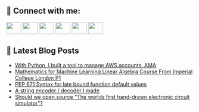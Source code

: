 ## 🔎 Connect with me:
[<img height="32" width="40" src="https://cdn.jsdelivr.net/npm/simple-icons@v5/icons/telegram.svg" />](https://t.me/bullbesh)
[<img height="32" width="40" src="https://cdn.jsdelivr.net/npm/simple-icons@v5/icons/vk.svg" />](https://vk.com/bullbesh)
[<img height="32" width="40" src="https://cdn.jsdelivr.net/npm/simple-icons@v5/icons/twitter.svg" />](https://twitter.com/bullbesh1)
[<img height="32" width="40" src="https://cdn.jsdelivr.net/npm/simple-icons@v5/icons/instagram.svg" />](https://www.instagram.com/bullbesh)
[<img height="32" width="40" src="https://cdn.jsdelivr.net/npm/simple-icons@v5/icons/reddit.svg" />](https://www.reddit.com/user/bullbesh)
[<img height="32" width="40" src="https://cdn.jsdelivr.net/npm/simple-icons@v5/icons/youtube.svg" />](https://www.youtube.com/channel/UCtfjRs6uzgq5mfm8S06WTcg)

## 📕 Latest Blog Posts
<!-- BLOG-POST-LIST:START -->
- [With Python, I built a tool to manage AWS accounts. AMA](https://www.reddit.com/r/Python/comments/vhcod5/with_python_i_built_a_tool_to_manage_aws_accounts/)
- [Mathematics for Machine Learning Linear Algebra Course From Imperial College London P1](https://www.reddit.com/r/Python/comments/vhb2zw/mathematics_for_machine_learning_linear_algebra/)
- [PEP 671 Syntax for late bound function default values](https://www.reddit.com/r/Python/comments/vhabnp/pep_671_syntax_for_late_bound_function_default/)
- [A string encoder / decoder I made](https://www.reddit.com/r/Python/comments/vh9zw1/a_string_encoder_decoder_i_made/)
- [Should we open source &quot;The worlds first hand-drawn electronic circuit simulator&quot;?](https://www.reddit.com/r/Python/comments/vh8exy/should_we_open_source_the_worlds_first_handdrawn/)
<!-- BLOG-POST-LIST:END -->

